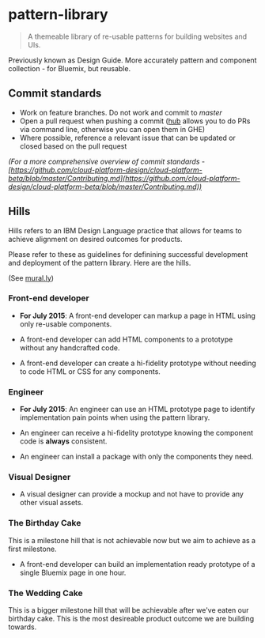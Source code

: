 # pattern-library

> A themeable library of re-usable patterns for building websites and UIs.

Previously known as Design Guide. More accurately pattern and component collection - for Bluemix, but reusable.

## Commit standards

* Work on feature branches. Do not work and commit to *master*
* Open a pull request when pushing a commit ([hub](https://github.com/github/hub) allows you to do PRs via command line, otherwise you can open them in GHE)
* Where possible, reference a relevant issue that can be updated or closed based on the pull request

*(For a more comprehensive overview of commit standards - [https://github.com/cloud-platform-design/cloud-platform-beta/blob/master/Contributing.md](https://github.com/cloud-platform-design/cloud-platform-beta/blob/master/Contributing.md))*

## Hills

Hills refers to an IBM Design Language practice that allows for teams to achieve alignment on desired outcomes for products.

Please refer to these as guidelines for definining successful development and deployment of the pattern library. Here are the hills.

(See [mural.ly](https://app.mural.ly/t/ibm14/m/ibm14/1432917991069))

### Front-end developer

- **For July 2015**: A front-end developer can markup a page in HTML using only re-usable components.

- A front-end developer can add HTML components to a prototype without any handcrafted code.

- A front-end developer can create a hi-fidelity prototype without needing to code HTML or CSS for any components.

### Engineer

- **For July 2015**: An engineer can use an HTML prototype page to identify implementation pain points when using the pattern library.

- An engineer can receive a hi-fidelity prototype knowing the component code is **always** consistent.

- An engineer can install a package with only the components they need.

### Visual Designer

- A visual designer can provide a mockup and not have to provide any other visual assets.

### The Birthday Cake

This is a milestone hill that is not achievable now but we aim to achieve as a first milestone.

- A front-end developer can build an implementation ready prototype of a single Bluemix page in one hour.

### The Wedding Cake

This is a bigger milestone hill that will be achievable after we've eaten our birthday cake. This is the most desireable product outcome we are building towards.

*<coming soon>*
